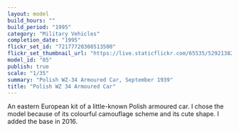 ```yaml
---
layout: model
build_hours: ""
build_period: "1995"
category: "Military Vehicles"
completion_date: "1995"
flickr_set_id: "72177720308513500"
flickr_set_thumbnail_url: "https://live.staticflickr.com/65535/52921382643_6d4788a149_m.jpg"
model_id: "85"
publish: true
scale: "1/35"
summary: "Polish WZ-34 Armoured Car, September 1939"
title: "Polish WZ 34 Armoured Car"
---
```


An eastern European kit of a little-known Polish armoured car. I chose the model because of its colourful camouflage scheme and its cute shape. I added the base in 2016.
